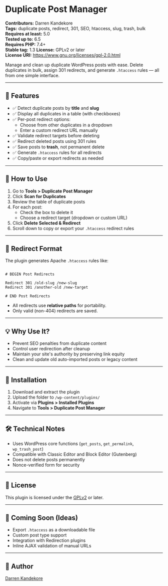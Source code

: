 # Duplicate Post Manager

**Contributors:** Darren Kandekore  
**Tags:** duplicate posts, redirect, 301, SEO, htaccess, slug, trash, bulk  
**Requires at least:** 5.0  
**Tested up to:** 6.5  
**Requires PHP:** 7.4+  
**Stable tag:** 1.3 
**License:** GPLv2 or later  
**License URI:** https://www.gnu.org/licenses/gpl-2.0.html  

Manage and clean up duplicate WordPress posts with ease. Delete duplicates in bulk, assign 301 redirects, and generate `.htaccess` rules — all from one simple interface.

---

## 🔧 Features

- ✅ Detect duplicate posts by **title** and **slug**
- ✅ Display all duplicates in a table (with checkboxes)
- ✅ Per-post redirect options:
  - Choose from other duplicates in a dropdown
  - Enter a custom redirect URL manually
- ✅ Validate redirect targets before deleting
- ✅ Redirect deleted posts using 301 rules
- ✅ Save posts to **trash**, not permanent delete
- ✅ Generate `.htaccess` rules for all redirects
- ✅ Copy/paste or export redirects as needed

---

## 🚀 How to Use

1. Go to **Tools > Duplicate Post Manager**
2. Click **Scan for Duplicates**
3. Review the table of duplicate posts
4. For each post:
   - Check the box to delete it
   - Choose a redirect target (dropdown or custom URL)
5. Click **Delete Selected & Redirect**
6. Scroll down to copy or export your `.htaccess` redirect rules

---

## 🧠 Redirect Format

The plugin generates Apache `.htaccess` rules like:

```

# BEGIN Post Redirects

Redirect 301 /old-slug /new-slug
Redirect 301 /another-old /new-target

# END Post Redirects

```

- All redirects use **relative paths** for portability.
- Only valid (non-404) redirects are saved.

---

## 💡 Why Use It?

- Prevent SEO penalties from duplicate content  
- Control user redirection after cleanup  
- Maintain your site's authority by preserving link equity  
- Clean and update old auto-imported posts or legacy content  

---

## 📂 Installation

1. Download and extract the plugin
2. Upload the folder to `/wp-content/plugins/`
3. Activate via **Plugins > Installed Plugins**
4. Navigate to **Tools > Duplicate Post Manager**

---

## 🛠 Technical Notes

- Uses WordPress core functions (`get_posts`, `get_permalink`, `wp_trash_post`)
- Compatible with Classic Editor and Block Editor (Gutenberg)
- Does not delete posts permanently
- Nonce-verified form for security

---

## 📜 License

This plugin is licensed under the [GPLv2](https://www.gnu.org/licenses/gpl-2.0.html) or later.

---

## 🧪 Coming Soon (Ideas)

- Export `.htaccess` as a downloadable file
- Custom post type support
- Integration with Redirection plugins
- Inline AJAX validation of manual URLs

---

## 👤 Author

[Darren Kandekore](https://github.com/dkandekore)  
